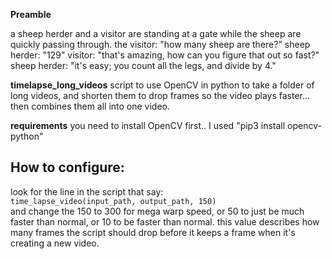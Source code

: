 **Preamble**

a sheep herder and a visitor are standing at a gate while the sheep are quickly passing through.
the visitor: "how many sheep are there?"
sheep herder: "129"
visitor: "that's amazing, how can you figure that out so fast?"
sheep herder: "it's easy; you count all the legs, and divide by 4."

**timelapse_long_videos**
script to use OpenCV in python to take a folder of long videos, and shorten them to drop frames so the video plays faster... 
then combines them all into one video.

**requirements**
you need to install OpenCV first.. I used "pip3 install opencv-python"

## How to configure:
look for the line in the script that say:<br>
<code>time_lapse_video(input_path, output_path, 150)</code><br>
and change the 150 to 300 for mega warp speed, or 50 to just be much faster than normal, or 10 to be faster than normal. this value describes how many frames the script should drop before it keeps a frame when it's creating a new video.
